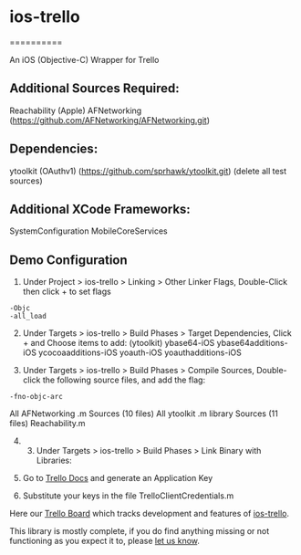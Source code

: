 # ios-trello
==========

An iOS (Objective-C) Wrapper for Trello

## Additional Sources Required:

Reachability (Apple)
AFNetworking (https://github.com/AFNetworking/AFNetworking.git)

## Dependencies:

ytoolkit (OAuthv1) (https://github.com/sprhawk/ytoolkit.git)
(delete all test sources)

## Additional XCode Frameworks:

SystemConfiguration
MobileCoreServices

## Demo Configuration

1. Under Project > ios-trello > Linking > Other Linker Flags,
Double-Click then click + to set flags
```
-Objc
-all_load
```

2. Under Targets > ios-trello > Build Phases > Target Dependencies,
Click + and Choose items to add:
(ytoolkit)
ybase64-iOS
ybase64additions-iOS
ycocoaadditions-iOS
yoauth-iOS
yoauthadditions-iOS

3. Under Targets > ios-trello > Build Phases > Compile Sources,
Double-click the following source files, and add the flag:
```
-fno-objc-arc
```

All AFNetworking .m Sources  		(10 files)
All ytoolkit .m library Sources		(11 files)
Reachability.m


4. 3. Under Targets > ios-trello > Build Phases > Link Binary with Libraries:


5. Go to [Trello Docs](https://trello.com/docs/) and generate an Application Key


6. Substitute your keys in the file TrelloClientCredentials.m



Here our [Trello Board](https://trello.com/board/ios-trello/4fc68e03d3e0f0166532f6e9) which tracks development and features of [ios-trello](https://trello.com/board/ios-trello/4fc68e03d3e0f0166532f6e9).



This library is mostly complete, if you do find anything missing or not functioning as you expect it to, please [let us know](https://trello.com/card/spot-a-bug-report-it/4fc68e03d3e0f0166532f6e9/1).